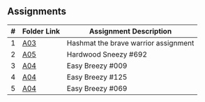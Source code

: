 ## Assignments

|  #  | Folder Link | Assignment Description |
| :-: | ----------- | ---------------------- |
|  1  | [A03](./P10055/README.md)| Hashmat the brave warrior assignment |
|  2  | [A05](./A05/README.md)| Hardwood Sneezy #692 |
|  3  | [A04](./P009/README.md)| Easy Breezy #009 |
|  4  | [A04](./P125/README.md)| Easy Breezy #125 |
|  5  | [A04](./P069/README.md)| Easy Breezy #069 |

